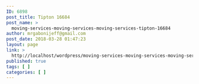 ```yaml
---
ID: 6898
post_title: Tipton 16684
post_name: >
  moving-services-moving-services-moving-services-tipton-16684
author: mrgabonijeff@gmail.com
post_date: 2018-03-28 01:47:23
layout: page
link: >
  http://localhost/wordpress/moving-services-moving-services-moving-services-tipton-16684/
published: true
tags: [ ]
categories: [ ]
---
```

